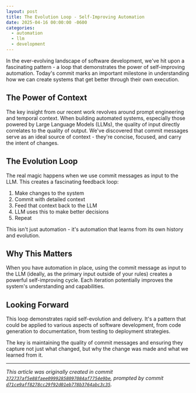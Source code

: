 ```yaml
---
layout: post
title: The Evolution Loop - Self-Improving Automation
date: 2025-04-16 00:00:00 -0600
categories:
  - automation
  - llm
  - development
---
```


In the ever-evolving landscape of software development, we've hit upon a fascinating pattern - a loop that demonstrates the power of self-improving automation. Today's commit marks an important milestone in understanding how we can create systems that get better through their own execution.

## The Power of Context

The key insight from our recent work revolves around prompt engineering and temporal context. When building automated systems, especially those powered by Large Language Models (LLMs), the quality of input directly correlates to the quality of output. We've discovered that commit messages serve as an ideal source of context - they're concise, focused, and carry the intent of changes.

## The Evolution Loop

The real magic happens when we use commit messages as input to the LLM. This creates a fascinating feedback loop:

1. Make changes to the system
2. Commit with detailed context
3. Feed that context back to the LLM
4. LLM uses this to make better decisions
5. Repeat

This isn't just automation - it's automation that learns from its own history and evolution.

## Why This Matters

When you have automation in place, using the commit message as input to the LLM (ideally, as the primary input outside of your rules) creates a powerful self-improving cycle. Each iteration potentially improves the system's understanding and capabilities.

## Looking Forward

This loop demonstrates rapid self-evolution and delivery. It's a pattern that could be applied to various aspects of software development, from code generation to documentation, from testing to deployment strategies.

The key is maintaining the quality of commit messages and ensuring they capture not just what changed, but why the change was made and what we learned from it.

---

*This article was originally created in commit [`372737af5e88faee09992858097084af7754e9be`](https://github.com/frison/agentt/commit/372737af5e88faee09992858097084af7754e9be), prompted by commit [`d71ce9aff8278cc29f92d01eb778b3764abc3c35`](https://github.com/frison/agentt/commit/d71ce9aff8278cc29f92d01eb778b3764abc3c35).*